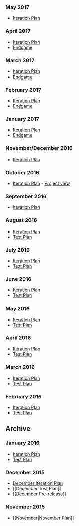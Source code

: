 ### May 2017

* [Iteration Plan](https://github.com/Microsoft/vscode/issues/26068)

### April 2017
* [Iteration Plan](https://github.com/Microsoft/vscode/issues/24111)
* [Endgame](https://github.com/Microsoft/vscode/issues/25250)

### March 2017
* [Iteration Plan](../issues/21923)
* [Endgame](../issues/23276)

### February 2017
* [Iteration Plan](../issues/20021)
* [Endgame](../issues/20981)

### January 2017
* [Iteration Plan](../issues/17608)
* [Endgame](../issues/19031)

### November/December 2016
* [Iteration Plan](../issues/15099)

### October 2016
* [Iteration Plan](../issues/13342) - [Project view](../projects/2)

### September 2016
* [Iteration Plan](../issues/11917)

### August 2016
* [Iteration Plan](../issues/10145) 
* [Test Plan](https://github.com/Microsoft/vscode/issues?q=label%3Atestplan-item+milestone%3A%22August+2016%22)

### July 2016
* [Iteration Plan](../issues/8760) 
* [Test Plan](https://github.com/Microsoft/vscode/issues?q=label%3Atestplan-item+milestone%3A%22July+2016%22)

### June 2016
* [Iteration Plan](../issues/7253) 
* [Test Plan](https://github.com/Microsoft/vscode/issues?q=label%3Atestplan-item+milestone%3A%22June+2016%22)

### May 2016
* [Iteration Plan](../issues/6105) 
* [Test Plan](https://github.com/Microsoft/vscode/issues?q=label%3Atestplan-item+milestone%3A%22May+2016%22)

### April 2016
* [Iteration Plan](../issues/4888) 
* [Test Plan](https://github.com/Microsoft/vscode/issues?q=label%3Atestplan-item+milestone%3A%22April+2016%22)

### March 2016
* [Iteration Plan](../issues/3555) 
* [Test Plan](https://github.com/Microsoft/vscode/issues?q=label%3Atestplan-item+milestone%3A%22March+2016%22)

### February 2016
* [Iteration Plan](../issues/2616)
* [Test Plan](https://github.com/Microsoft/vscode/issues?q=label%3Atestplan-item+milestone%3A%22Feb+2016%22)

## Archive
### January 2016
* [Iteration Plan](../issues/1826)
* [Test Plan](https://github.com/Microsoft/vscode/issues?q=label%3Atestplan-item+milestone%3A%22Jan+2016%22)

### December 2015
* [December Iteration Plan](../issues/917)
* [[December Test Plan]]
* [[December Pre-release]]

### November 2015
* [[November|November Plan]]
